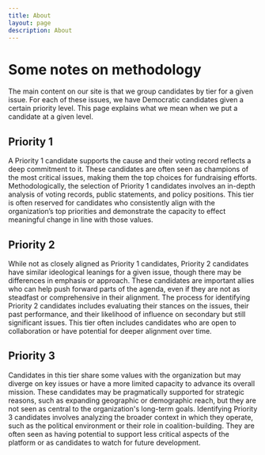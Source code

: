 ```yaml
---
title: About
layout: page
description: About
---
```


# Some notes on methodology

The main content on our site is that we group candidates by tier for a given issue. For each of these issues, we have Democratic candidates given a certain priority level. This page explains what we mean when we put a candidate at a given level.

## Priority 1

A Priority 1 candidate supports the cause and their voting record reflects a deep commitment to it. These candidates are often seen as champions of the most critical issues, making them the top choices for fundraising efforts. Methodologically, the selection of Priority 1 candidates involves an in-depth analysis of voting records, public statements, and policy positions. This tier is often reserved for candidates who consistently align with the organization’s top priorities and demonstrate the capacity to effect meaningful change in line with those values.

## Priority 2

 While not as closely aligned as Priority 1 candidates, Priority 2 candidates have similar ideological leanings for a given issue, though there may be differences in emphasis or approach. These candidates are important allies who can help push forward parts of the agenda, even if they are not as steadfast or comprehensive in their alignment. The process for identifying Priority 2 candidates includes evaluating their stances on the issues, their past performance, and their likelihood of influence on secondary but still significant issues. This tier often includes candidates who are open to collaboration or have potential for deeper alignment over time.

## Priority 3

Candidates in this tier share some values with the organization but may diverge on key issues or have a more limited capacity to advance its overall mission. These candidates may be pragmatically supported for strategic reasons, such as expanding geographic or demographic reach, but they are not seen as central to the organization's long-term goals. Identifying Priority 3 candidates involves analyzing the broader context in which they operate, such as the political environment or their role in coalition-building. They are often seen as having potential to support less critical aspects of the platform or as candidates to watch for future development.